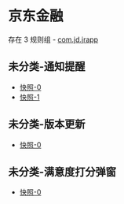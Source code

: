 # 京东金融

存在 3 规则组 - [com.jd.jrapp](/src/apps/com.jd.jrapp.ts)

## 未分类-通知提醒

- [快照-0](https://i.gkd.li/i/13249998)
- [快照-1](https://i.gkd.li/i/13255656)

## 未分类-版本更新

- [快照-0](https://i.gkd.li/i/13628364)

## 未分类-满意度打分弹窗

- [快照-0](https://i.gkd.li/i/13804561)
